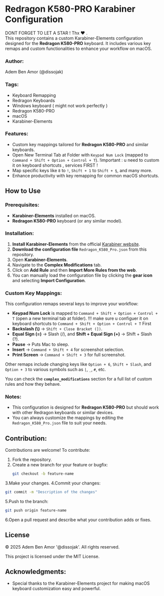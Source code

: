 # Redragon K580-PRO Karabiner Configuration

DONT FORGET TO LET A STAR ! Thx ❤️ . <br>
This repository contains a custom Karabiner-Elements configuration designed for the **Redragon K580-PRO** keyboard. It includes various key remaps and custom functionalities to enhance your workflow on macOS.

### Author: 
Adem Ben Amor (@dissojak)

### Tags: 
- Keyboard Remapping
- Redragon Keyboards
- Windows keyboard ( might not work perfectly ) 
- Redragon K580-PRO
- macOS
- Karabiner-Elements

### Features:
- Custom key mappings tailored for **Redragon K580-PRO** and similar keyboards.
- Open New Terminal Tab at Folder with `Keypad Num Lock` (mapped to `Command + Shift + Option + Control + T`). !important : u need to custom it on keyboard shortcuts , services FIRST !
- Map specific keys like `8` to `!`, `Shift + 1` to `Shift + §`, and many more.
- Enhance productivity with key remapping for common macOS shortcuts.

## How to Use

### Prerequisites:
- **Karabiner-Elements** installed on macOS.
- **Redragon K580-PRO** keyboard (or any similar model).

### Installation:
1. **Install Karabiner-Elements** from the official [Karabiner website](https://github.com/pqrs-org/Karabiner-Elements).
2. **Download the configuration file** `Redragon_K580_Pro.json` from this repository.
3. Open **Karabiner-Elements**.
4. Navigate to the **Complex Modifications** tab.
5. Click on **Add Rule** and then **Import More Rules from the web**.
6. You can manually load the configuration file by clicking the **gear icon** and selecting **Import Configuration**.

### Custom Key Mappings:
This configuration remaps several keys to improve your workflow:

- **Keypad Num Lock** is mapped to `Command + Shift + Option + Control + T` (open a new terminal tab at folder). !!! make sure u configuer it on keyboard shortcuts to `Command + Shift + Option + Control + T` First 
- **Backslash (\\)** → `Shift + Close Bracket (])`.
- **Equal Sign (=)** → Slash (/), and **Shift + Equal Sign (+)** → Shift + Slash (?).
- **Pause** → Puts Mac to sleep.
- **Insert** → `Command + Shift + 4` for screenshot selection.
- **Print Screen** → `Command + Shift + 3` for full screenshot.

Other remaps include changing keys like `Option + 6`, `Shift + Slash`, and `Option + 3` to various symbols such as `|`, `_`, `#`, etc.

You can check the **`complex_modifications`** section for a full list of custom rules and how they behave.

### Notes:
- This configuration is designed for **Redragon K580-PRO** but should work with other Redragon keyboards or similar devices.
- You can always customize the mappings by editing the `Redragon_K580_Pro.json` file to suit your needs.

## Contribution:
Contributions are welcome! To contribute:

1. Fork the repository.
2. Create a new branch for your feature or bugfix:  
   ```bash
   git checkout -b feature-name
   ```
3.Make your changes.
4.Commit your changes:
   ```bash
   git commit -m "Description of the changes"
   ```
5.Push to the branch:
   ```bash
   git push origin feature-name
   ```
6.Open a pull request and describe what your contribution adds or fixes.

## License
© 2025 Adem Ben Amor '@dissojak'. All rights reserved.

This project is licensed under the MIT License.

## Acknowledgments:
- Special thanks to the Karabiner-Elements project for making macOS keyboard customization easy and powerful.
